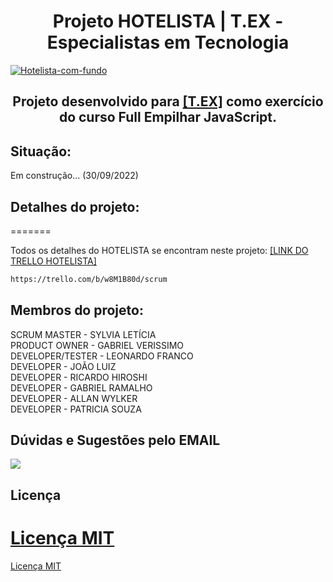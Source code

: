 #  <h1 align="center">Projeto HOTELISTA | T.EX - Especialistas em Tecnologia</h1>

<a href="https://ibb.co/BtLrZ3s"><img src="https://i.ibb.co/BtLrZ3s/Hotelista-com-fundo.png" alt="Hotelista-com-fundo" border="0"></a>


<h2 align="center">Projeto desenvolvido para <a href="https://www.texperts.com.br/" target="_blank"/>[T.EX]</a> como exercício do curso Full Empilhar JavaScript.</h2>

##  Situação:
Em construção... (30/09/2022)

##  Detalhes do projeto:

=======

Todos os detalhes do HOTELISTA se encontram neste projeto: <a href="https://trello.com/b/w8M1B80d/scrum" target="_blank"/>[LINK DO TRELLO HOTELISTA]</a> <br>

~~~html
https://trello.com/b/w8M1B80d/scrum
~~~

##  Membros do projeto:
SCRUM MASTER - SYLVIA LETÍCIA <br/>
PRODUCT OWNER - GABRIEL VERISSIMO <br/>
DEVELOPER/TESTER - LEONARDO FRANCO <br/>
DEVELOPER - JOÃO LUIZ <br/>
DEVELOPER - RICARDO HIROSHI <br/>
DEVELOPER - GABRIEL RAMALHO <br/>
DEVELOPER - ALLAN WYLKER <br/>
DEVELOPER - PATRICIA SOUZA

##  Dúvidas e Sugestões pelo EMAIL
<div>
<a href = "mailto:leo55866@gmail.com"><img src="https://img.shields.io/badge/Gmail-D14836?style=for-the-badge&logo=gmail&logoColor=white"_blank"></a>
</div>

##  Licença

[ Licença MIT ](https://choosealicense.com/licenses/mit/)
=======
[ Licença MIT ](https://choosealicense.com/licenses/mit/)
